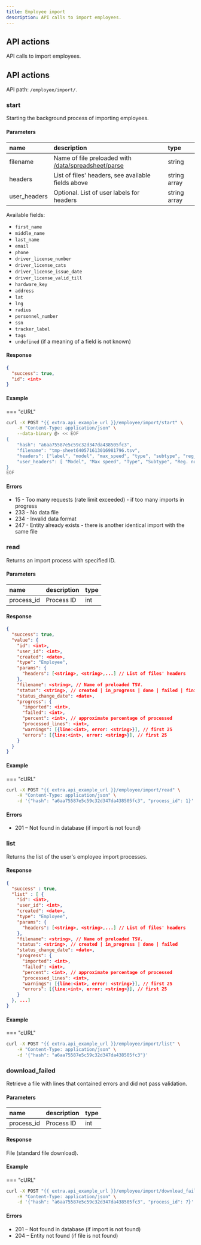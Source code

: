 ```yaml
---
title: Employee import
description: API calls to import employees.
---
```


## API actions

API calls to import employees.


## API actions

API path: `/employee/import/`.

### start

Starting the background process of importing employees.

#### Parameters

| name         | description                                                                                       | type         |
|:-------------|:--------------------------------------------------------------------------------------------------|:-------------|
| filename     | Name of file preloaded with [/data/spreadsheet/parse](../../commons/data.md#dataspreadsheetparse) | string       |
| headers      | List of files' headers, see available fields above                                                | string array |
| user_headers | Optional. List of user labels for headers                                                         | string array |

Available fields:

* `first_name`
* `middle_name`
* `last_name`
* `email`
* `phone`
* `driver_license_number`
* `driver_license_cats`
* `driver_license_issue_date`
* `driver_license_valid_till`
* `hardware_key`
* `address`
* `lat`
* `lng`
* `radius`
* `personnel_number`
* `ssn`
* `tracker_label`
* `tags`
* `undefined` (if a meaning of a field is not known)

#### Response

```json
{
  "success": true,
  "id": <int>
}
```

#### Example

=== "cURL"

```bash
curl -X POST "{{ extra.api_example_url }}/employee/import/start" \
    -H "Content-Type: application/json" \
    --data-binary @- << EOF
{
    "hash": "a6aa75587e5c59c32d347da438505fc3",
    "filename": "tmp-sheet640571613016981796.tsv",
    "headers": ["label", "model", "max_speed", "type", "subtype", "reg_number", "fuel_grade", "fuel_tank_volume", "free_insurance_policy_number", "free_insurance_valid_till", "tracker_label", "tags"],
    "user_headers": [ "Model", "Max speed", "Type", "Subtype", "Reg. number", "Fuel grade", "Fuel tank volume", "Free insurance policy number", "Free insurance valid till", "Object", "Tags"]
}
EOF
```

#### Errors

* 15 - Too many requests (rate limit exceeded) - if too many imports in progress
* 233 - No data file
* 234 - Invalid data format
* 247 - Entity already exists - there is another identical import with the same file

### read

Returns an import process with specified ID.

#### Parameters

| name       | description | type |
|:-----------|:------------|:-----|
| process_id | Process ID  | int  |

#### Response

```json
{
  "success": true,
  "value": {
    "id": <int>,
    "user_id": <int>,
    "created": <date>,
    "type": "Employee",
    "params": {
      "headers": [<string>, <string>,...] // List of files' headers
    },
    "filename": <string>, // Name of preloaded TSV.
    "status": <string>, // created | in_progress | done | failed | finished
    "status_change_date": <date>,
    "progress": {
      "imported": <int>,
      "failed": <int>,
      "percent": <int>, // approximate percentage of processed
      "processed_lines": <int>,
      "warnings": [{line:<int>, error: <string>}], // first 25
      "errors": [{line:<int>, error: <string>}], // first 25
    }
  }
}
```

#### Example

=== "cURL"

```bash
curl -X POST "{{ extra.api_example_url }}/employee/import/read" \
    -H "Content-Type: application/json" \
    -d '{"hash": "a6aa75587e5c59c32d347da438505fc3", "process_id": 1}'
```

#### Errors

* 201 – Not found in database (if import is not found)

### list

Returns the list of the user's employee import processes.

#### Response

```json
{
  "success" : true,
  "list" : [ {
    "id": <int>,
    "user_id": <int>,
    "created": <date>,
    "type": "Employee",
    "params": {
      "headers": [<string>, <string>,...] // List of files' headers
    },
    "filename": <string>, // Name of preloaded TSV.
    "status": <string>, // created | in_progress | done | failed
    "status_change_date": <date>,
    "progress": {
      "imported": <int>,
      "failed": <int>,
      "percent": <int>, // approximate percentage of processed
      "processed_lines": <int>,
      "warnings": [{line:<int>, error: <string>}], // first 25
      "errors": [{line:<int>, error: <string>}], // first 25
    }
  }, ...]
}
```

#### Example

=== "cURL"

```bash
curl -X POST "{{ extra.api_example_url }}/employee/import/list" \
    -H "Content-Type: application/json" \
    -d '{"hash": "a6aa75587e5c59c32d347da438505fc3"}'
```

### download_failed

Retrieve a file with lines that contained errors and did not pass validation.

#### Parameters

| name       | description | type |
|:-----------|:------------|:-----|
| process_id | Process ID  | int  |

#### Response

File (standard file download).

#### Example

=== "cURL"

```bash
curl -X POST "{{ extra.api_example_url }}/employee/import/download_failed" \
    -H "Content-Type: application/json" \
    -d '{"hash": "a6aa75587e5c59c32d347da438505fc3", "process_id": 7}'
```

#### Errors

* 201 – Not found in database (if import is not found)
* 204 – Entity not found (if file is not found)
